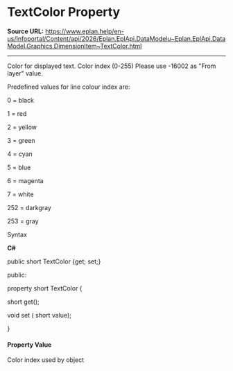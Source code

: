 # TextColor Property

**Source URL:** https://www.eplan.help/en-us/Infoportal/Content/api/2026/Eplan.EplApi.DataModelu~Eplan.EplApi.DataModel.Graphics.DimensionItem~TextColor.html

---

Color for displayed text. Color index (0-255) Please use -16002 as "From layer" value.

Predefined values for line colour index are:

0 = black

1 = red

2 = yellow

3 = green

4 = cyan

5 = blue

6 = magenta

7 = white

252 = darkgray

253 = gray

Syntax

**C#**



public short TextColor {get; set;}

public:

property short TextColor {

   short get();

   void set (    short value);

}


#### Property Value

Color index used by object
